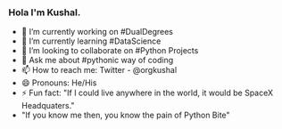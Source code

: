 ### Hola I'm Kushal.

- 🔭 I’m currently working on #DualDegrees
- 🌱 I’m currently learning #DataScience 
- 👯 I’m looking to collaborate on #Python Projects
- 💬 Ask me about #pythonic way of coding
- 📫 How to reach me: Twitter - @orgkushal
- 😄 Pronouns: He/His
- ⚡ Fun fact: "If I could live anywhere in the world, it would be SpaceX Headquaters."
- "If you know me then, you know the pain of Python Bite"
